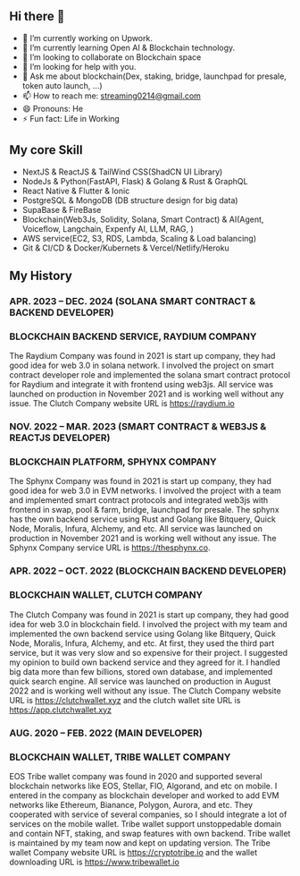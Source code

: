 ## Hi there 👋

- 🔭 I’m currently working on Upwork.
- 🌱 I’m currently learning Open AI & Blockchain technology.
- 👯 I’m looking to collaborate on Blockchain space
- 🤔 I’m looking for help with you.
- 💬 Ask me about blockchain(Dex, staking, bridge, launchpad for presale, token auto launch, ...)
- 📫 How to reach me: streaming0214@gmail.com
- 😄 Pronouns: He
- ⚡ Fun fact: Life in Working

## My core Skill
- NextJS & ReactJS & TailWind CSS(ShadCN UI Library)
- NodeJs & Python(FastAPI, Flask) & Golang & Rust & GraphQL
- React Native & Flutter & Ionic
- PostgreSQL & MongoDB (DB structure design for big data)
- SupaBase & FireBase
- Blockchain(Web3Js, Solidity, Solana, Smart Contract) & AI(Agent, Voiceflow, Langchain, Expenfy AI, LLM, RAG, ) 
- AWS service(EC2, S3, RDS, Lambda, Scaling & Load balancing)
- Git & CI/CD & Docker/Kubernets & Vercel/Netlify/Heroku

## My History
### APR. 2023 – DEC. 2024 (SOLANA SMART CONTRACT & BACKEND DEVELOPER)
### BLOCKCHAIN BACKEND SERVICE, RAYDIUM COMPANY
The Raydium Company was found in 2021 is start up company, they had good idea for web 3.0 in solana network. I involved the project on smart contract developer role and implemented the solana smart contract protocol for Raydium and integrate it with frontend using web3js. All service was launched on production in November 2021 and is working well without any issue.
The Clutch Company website URL is https://raydium.io 


### NOV. 2022 – MAR. 2023 (SMART CONTRACT & WEB3JS & REACTJS DEVELOPER)
### BLOCKCHAIN PLATFORM, SPHYNX COMPANY
The Sphynx Company was found in 2021 is start up company, they had good idea for web 3.0 in EVM networks. I involved the project with a team and implemented smart contract protocols and integrated web3js with frontend in swap, pool & farm, bridge, launchpad for presale. The sphynx has the own backend service using Rust and Golang like Bitquery, Quick Node, Moralis, Infura, Alchemy, and etc. All service was launched on production in November 2021 and is working well without any issue.
The Sphynx Company service URL is https://thesphynx.co.


### APR. 2022 – OCT. 2022 (BLOCKCHAIN BACKEND DEVELOPER)
### BLOCKCHAIN WALLET, CLUTCH COMPANY
The Clutch Company was found in 2021 is start up company, they had good idea for web 3.0 in blockchain field. I involved the project with my team and implemented the own backend service using Golang like Bitquery, Quick Node, Moralis, Infura, Alchemy, and etc. At first, they used the third part service, but it was very slow and so expensive for their project. I suggested my opinion to build own backend service and they agreed for it. I handled big data more than few billions, stored own database, and implemented quick search engine. 
All service was launched on production in August 2022 and is working well without any issue.
The Clutch Company website URL is https://clutchwallet.xyz and the clutch wallet site URL is https://app.clutchwallet.xyz


### AUG. 2020 – FEB. 2022 (MAIN DEVELOPER)
### BLOCKCHAIN WALLET, TRIBE WALLET COMPANY
EOS Tribe wallet company was found in 2020 and supported several blockchain networks like EOS, Stellar, FIO, Algorand, and etc on mobile. I entered in the company as blockchain developer and worked to add EVM networks like Ethereum, Bianance, Polygon, Aurora, and etc. They cooperated with service of several companies, so I should integrate a lot of services on the mobile wallet. Tribe wallet support unstoppedable domain and contain NFT, staking, and swap features with own backend.
Tribe wallet is maintained by my team now and kept on updating version.
The Tribe wallet Company website URL is  https://cryptotribe.io and the wallet downloading URL is https://www.tribewallet.io



